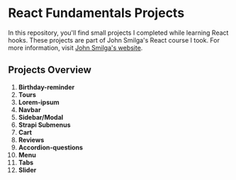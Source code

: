 # React Fundamentals Projects

In this repository, you'll find small projects I completed while learning React hooks.
These projects are part of John Smilga's React course I took. For more information, visit [John Smilga's website](https://johnsmilga.com/).

## Projects Overview

1. **Birthday-reminder**
2. **Tours**
3. **Lorem-ipsum**
4. **Navbar**
5. **Sidebar/Modal**
6. **Strapi Submenus**
7. **Cart**
8. **Reviews**
9. **Accordion-questions**
10. **Menu**
11. **Tabs**
12. **Slider**


